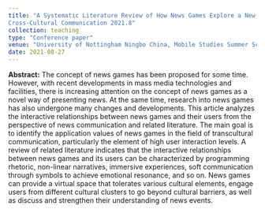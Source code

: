 ```yaml
---
title: "A Systematic Literature Review of How News Games Explore a New Path in the
Cross-Cultural Communication 2021.8"
collection: teaching
type: "Conference paper"
venue: "University of Nottingham Ningbo China, Mobile Studies Summer School"
date: 2021-08-27
---
```


**Abstract:** The concept of news games has been proposed for some time. However, with recent developments in mass media technologies and facilities, there is increasing attention on the concept of news games as a novel way of presenting news. At the same time, research into news games has also undergone many changes and developments. This article analyzes the interactive relationships between news games and their users from the perspective of news communication and related literature. The main goal is to identify the application values of news games in the field of transcultural communication, particularly the element of high user interaction levels. A review of related literature indicates that the interactive relationships between news games and its users can be characterized by programming rhetoric, non-linear narratives, immersive experiences, soft communication through symbols to achieve emotional resonance, and so on. News games can provide a virtual space that tolerates various cultural elements, engage users from different cultural clusters to go beyond cultural barriers, as well as discuss and strengthen their understanding of news events.

<div id="additionalContent" style="display:none;">
* **Keywords:** news game; cross-cultural communication; immersive reporting; interactive experience
* **Study advisor:** Dr. XU Xiaoge
* [paper](http://Elena6393.github.io/files/原文.pdf)
* [Acceptance Paper](http://Elena6393.github.io/files/录用函.pdf)
* [Summer School Certification](http://Elena6393.github.io/files/CERTIFICATE OF COMPLETION.pdf)
</div>

<script>
document.getElementById('title').addEventListener('click', function() {
    var content = document.getElementById('additionalContent');
    if (content.style.display === 'none') {
        content.style.display = 'block';
    } else {
        content.style.display = 'none';
    }
});
</script>
